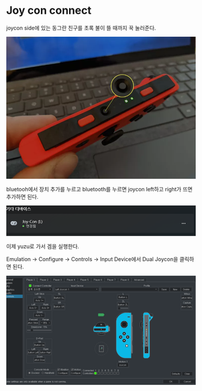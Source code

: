 # Joy con connect

joycon side에 있는 동그란 친구를 초록 불이 뜰 때까지 꾹 눌러준다.

![Joycon_1](img/Joycon_1.png)

bluetooh에서 장치 추가를 누르고 bluetooth를 누르면 joycon left하고 right가 뜨면 추가하면 된다.

![Joycon_2](img/Joycon_2.png)

이제 yuzu로 가서 겜을 실행한다.

Emulation → Configure → Controls → Input Device에서 Dual Joycon을 클릭하면 된다.

![Joycon_3](img/Joycon_3.png)